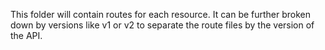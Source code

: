This folder will contain routes for each resource. It can be further broken down by versions like v1 or v2 to separate the route files by the version of the API.
